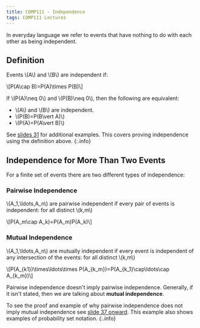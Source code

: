 ```yaml
---
title: COMP111 - Independence
tags: COMP111 Lectures
---
```

In everyday language we refer to events that have nothing to do with each other as being independent.

## Definition
Events &#92;(A&#92;) and &#92;(B&#92;) are independent if:

&#92;[P(A\cap B)=P(A)\times P(B)&#92;]

If &#92;(P(A)\neq 0&#92;) and &#92;(P(B)\neq 0&#92;), then the following are equivalent:

* &#92;(A&#92;) and &#92;(B&#92;) are independent.
* &#92;(P(B)=P(B\vert A)&#92;)
* &#92;(P(A)=P(A\vert B)&#92;)

See [slides 31]({{site.baseurl}}/assets/COMP111/Lectures/2020-11-19.pdf) for additional examples. This covers proving independence using the definition above.
{:.info}

## Independence for More Than Two Events
For a finite set of events there are two different types of independence:

### Pairwise Independence
&#92;(A_1,\ldots,A_n&#92;) are pairwise independent if every pair of events is independent: for all distinct &#92;(k,m&#92;)

&#92;[P(A_m\cap A_k)=P(A_m)P(A_k)&#92;]

### Mutual Independence
&#92;(A_1,\ldots,A_n&#92;) are mutually independent if every event is independent of any intersection of the events: for all distinct &#92;(k,m&#92;)
 
&#92;[P(A&#95;&#123;k1})\times\ldots\times P(A&#95;&#123;k_m})=P(A&#95;&#123;k_1}\cap\ldots\cap A&#95;&#123;k_m})&#92;]

Pairwise independence doesn't imply pairwise independence. Generally, if it isn't stated, then we are talking about **mutual independence**.

To see the proof and example of why pairwise independence does not imply mutual independence see [slide 37 onward]({{site.baseurl}}/assets/COMP111/Lectures/2020-11-19.pdf). This example also shows examples of probability set notation.
{:.info}
